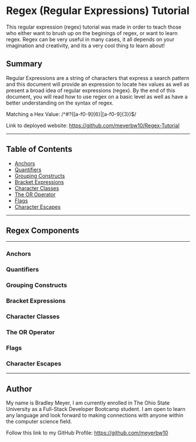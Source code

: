 # Regex (Regular Expressions) Tutorial

This regular expression (regex) tutorial was made in order to teach those who either want to brush up on the beginings of regex, or want to learn regex. Regex can be very useful in many cases, it all depends on your imagination and creativity, and its a very cool thing to learn about! 

## Summary

Regular Expressions are a string of characters that express a search pattern and this document will provide an expression to locate hex values as well as present a broad idea of regular expressions (regex). By the end of this document, you will read how to use regex on a basic level as well as have a better understanding on the syntax of regex.

Matching a Hex Value: /^#?([a-f0-9]{6}|[a-f0-9]{3})$/

Link to deployed website: https://github.com/meyerbw10/Regex-Tutorial

---
## Table of Contents

- [Anchors](#anchors)
- [Quantifiers](#quantifiers)
- [Grouping Constructs](#grouping-constructs)
- [Bracket Expressions](#bracket-expressions)
- [Character Classes](#character-classes)
- [The OR Operator](#the-or-operator)
- [Flags](#flags)
- [Character Escapes](#character-escapes)

--- 

## Regex Components

---

### Anchors

### Quantifiers

### Grouping Constructs

### Bracket Expressions

### Character Classes

### The OR Operator

### Flags

### Character Escapes



---
## Author

My name is Bradley Meyer, I am currently enrolled in The Ohio State University as a Full-Stack Developer Bootcamp student. I am open to learn any language and look forward to making connections with anyone within the computer science field.

Follow this link to my GitHub Profile: https://github.com/meyerbw10